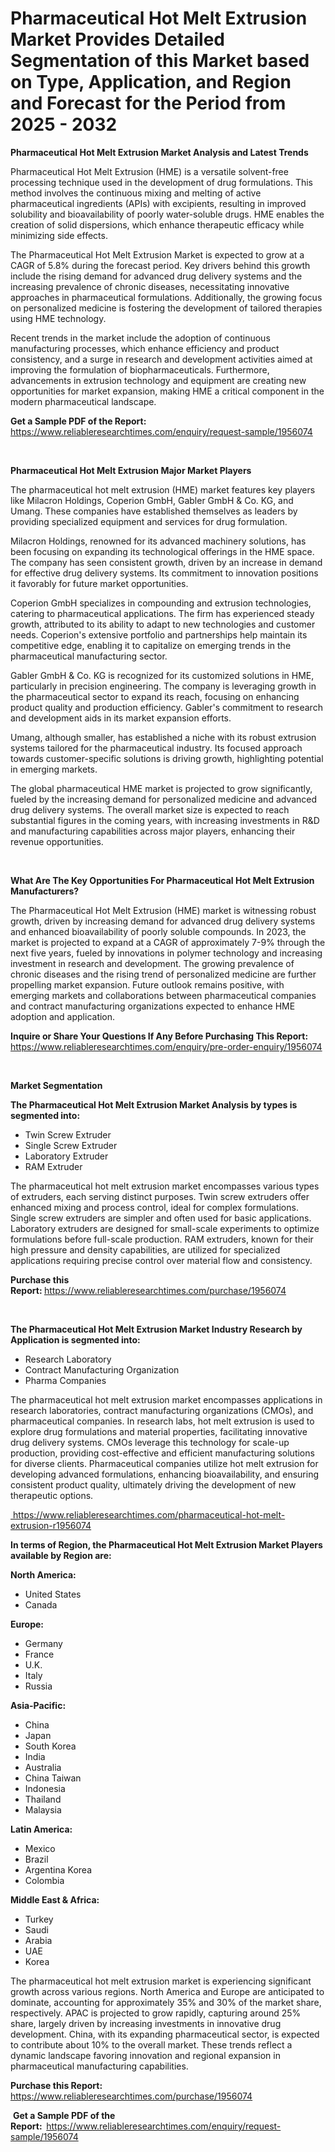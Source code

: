 <p><h1>Pharmaceutical Hot Melt Extrusion Market Provides Detailed Segmentation of this Market based on Type, Application, and Region and Forecast for the Period from 2025 - 2032</h1></p><p><strong>Pharmaceutical Hot Melt Extrusion Market Analysis and Latest Trends</strong></p>
<p><p>Pharmaceutical Hot Melt Extrusion (HME) is a versatile solvent-free processing technique used in the development of drug formulations. This method involves the continuous mixing and melting of active pharmaceutical ingredients (APIs) with excipients, resulting in improved solubility and bioavailability of poorly water-soluble drugs. HME enables the creation of solid dispersions, which enhance therapeutic efficacy while minimizing side effects.</p><p>The Pharmaceutical Hot Melt Extrusion Market is expected to grow at a CAGR of 5.8% during the forecast period. Key drivers behind this growth include the rising demand for advanced drug delivery systems and the increasing prevalence of chronic diseases, necessitating innovative approaches in pharmaceutical formulations. Additionally, the growing focus on personalized medicine is fostering the development of tailored therapies using HME technology.</p><p>Recent trends in the market include the adoption of continuous manufacturing processes, which enhance efficiency and product consistency, and a surge in research and development activities aimed at improving the formulation of biopharmaceuticals. Furthermore, advancements in extrusion technology and equipment are creating new opportunities for market expansion, making HME a critical component in the modern pharmaceutical landscape.</p></p>
<p><strong>Get a Sample PDF of the Report:&nbsp;</strong> <a href="https://www.reliableresearchtimes.com/enquiry/request-sample/1956074?utm_campaign=3134&utm_medium=2&utm_source=Github&utm_content=ia&utm_term=16042025&utm_id=pharmaceutical-hot-melt-extrusion">https://www.reliableresearchtimes.com/enquiry/request-sample/1956074</a></p>
<p>&nbsp;</p>
<p><strong>Pharmaceutical Hot Melt Extrusion Major Market Players</strong></p>
<p><p>The pharmaceutical hot melt extrusion (HME) market features key players like Milacron Holdings, Coperion GmbH, Gabler GmbH & Co. KG, and Umang. These companies have established themselves as leaders by providing specialized equipment and services for drug formulation.</p><p>Milacron Holdings, renowned for its advanced machinery solutions, has been focusing on expanding its technological offerings in the HME space. The company has seen consistent growth, driven by an increase in demand for effective drug delivery systems. Its commitment to innovation positions it favorably for future market opportunities.</p><p>Coperion GmbH specializes in compounding and extrusion technologies, catering to pharmaceutical applications. The firm has experienced steady growth, attributed to its ability to adapt to new technologies and customer needs. Coperion's extensive portfolio and partnerships help maintain its competitive edge, enabling it to capitalize on emerging trends in the pharmaceutical manufacturing sector.</p><p>Gabler GmbH & Co. KG is recognized for its customized solutions in HME, particularly in precision engineering. The company is leveraging growth in the pharmaceutical sector to expand its reach, focusing on enhancing product quality and production efficiency. Gabler's commitment to research and development aids in its market expansion efforts.</p><p>Umang, although smaller, has established a niche with its robust extrusion systems tailored for the pharmaceutical industry. Its focused approach towards customer-specific solutions is driving growth, highlighting potential in emerging markets.</p><p>The global pharmaceutical HME market is projected to grow significantly, fueled by the increasing demand for personalized medicine and advanced drug delivery systems. The overall market size is expected to reach substantial figures in the coming years, with increasing investments in R&D and manufacturing capabilities across major players, enhancing their revenue opportunities.</p></p>
<p>&nbsp;</p>
<p><strong>What Are The Key Opportunities For Pharmaceutical Hot Melt Extrusion Manufacturers?</strong></p>
<p><p>The Pharmaceutical Hot Melt Extrusion (HME) market is witnessing robust growth, driven by increasing demand for advanced drug delivery systems and enhanced bioavailability of poorly soluble compounds. In 2023, the market is projected to expand at a CAGR of approximately 7-9% through the next five years, fueled by innovations in polymer technology and increasing investment in research and development. The growing prevalence of chronic diseases and the rising trend of personalized medicine are further propelling market expansion. Future outlook remains positive, with emerging markets and collaborations between pharmaceutical companies and contract manufacturing organizations expected to enhance HME adoption and application.</p></p>
<p><strong>Inquire or Share Your Questions If Any Before Purchasing This Report:</strong> <a href="https://www.reliableresearchtimes.com/enquiry/pre-order-enquiry/1956074?utm_campaign=3134&utm_medium=2&utm_source=Github&utm_content=ia&utm_term=16042025&utm_id=pharmaceutical-hot-melt-extrusion">https://www.reliableresearchtimes.com/enquiry/pre-order-enquiry/1956074</a></p>
<p>&nbsp;</p>
<p><strong>Market Segmentation</strong></p>
<p><strong>The Pharmaceutical Hot Melt Extrusion Market Analysis by types is segmented into:</strong></p>
<p><ul><li>Twin Screw Extruder</li><li>Single Screw Extruder</li><li>Laboratory Extruder</li><li>RAM Extruder</li></ul></p>
<p><p>The pharmaceutical hot melt extrusion market encompasses various types of extruders, each serving distinct purposes. Twin screw extruders offer enhanced mixing and process control, ideal for complex formulations. Single screw extruders are simpler and often used for basic applications. Laboratory extruders are designed for small-scale experiments to optimize formulations before full-scale production. RAM extruders, known for their high pressure and density capabilities, are utilized for specialized applications requiring precise control over material flow and consistency.</p></p>
<p><strong>Purchase this Report:&nbsp;</strong><a href="https://www.reliableresearchtimes.com/purchase/1956074?utm_campaign=3134&utm_medium=2&utm_source=Github&utm_content=ia&utm_term=16042025&utm_id=pharmaceutical-hot-melt-extrusion">https://www.reliableresearchtimes.com/purchase/1956074</a></p>
<p>&nbsp;</p>
<p><strong>The Pharmaceutical Hot Melt Extrusion Market Industry Research by Application is segmented into:</strong></p>
<p><ul><li>Research Laboratory</li><li>Contract Manufacturing Organization</li><li>Pharma Companies</li></ul></p>
<p><p>The pharmaceutical hot melt extrusion market encompasses applications in research laboratories, contract manufacturing organizations (CMOs), and pharmaceutical companies. In research labs, hot melt extrusion is used to explore drug formulations and material properties, facilitating innovative drug delivery systems. CMOs leverage this technology for scale-up production, providing cost-effective and efficient manufacturing solutions for diverse clients. Pharmaceutical companies utilize hot melt extrusion for developing advanced formulations, enhancing bioavailability, and ensuring consistent product quality, ultimately driving the development of new therapeutic options.</p></p>
<p><a href="https://www.reliableresearchtimes.com/pharmaceutical-hot-melt-extrusion-r1956074?utm_campaign=3134&utm_medium=2&utm_source=Github&utm_content=ia&utm_term=16042025&utm_id=pharmaceutical-hot-melt-extrusion">&nbsp;https://www.reliableresearchtimes.com/pharmaceutical-hot-melt-extrusion-r1956074</a></p>
<p><strong>In terms of Region, the Pharmaceutical Hot Melt Extrusion Market Players available by Region are:</strong></p>
<p>
    <p> <strong> North America: </strong>
        <ul>
            <li>United States</li>
            <li>Canada</li>
        </ul>
        </p> 
    <p> <strong> Europe: </strong>
        <ul>
            <li>Germany</li>
            <li>France</li>
            <li>U.K.</li>
            <li>Italy</li>
            <li>Russia</li>
        </ul>
        </p> 
    <p> <strong> Asia-Pacific: </strong>
        <ul>
            <li>China</li>
            <li>Japan</li>
            <li>South Korea</li>
            <li>India</li>
            <li>Australia</li>
            <li>China Taiwan</li>
            <li>Indonesia</li>
            <li>Thailand</li>
            <li>Malaysia</li>
        </ul>
        </p> 
    <p> <strong> Latin America: </strong>
        <ul>
            <li>Mexico</li>
            <li>Brazil</li>
            <li>Argentina Korea</li>
            <li>Colombia</li>
        </ul>
        </p> 
    <p> <strong> Middle East & Africa: </strong>
        <ul>
            <li>Turkey</li>
            <li>Saudi</li>
            <li>Arabia</li>
            <li>UAE</li>
            <li>Korea</li>
        </ul>
    </p>
    </p>
<p><p>The pharmaceutical hot melt extrusion market is experiencing significant growth across various regions. North America and Europe are anticipated to dominate, accounting for approximately 35% and 30% of the market share, respectively. APAC is projected to grow rapidly, capturing around 25% share, largely driven by increasing investments in innovative drug development. China, with its expanding pharmaceutical sector, is expected to contribute about 10% to the overall market. These trends reflect a dynamic landscape favoring innovation and regional expansion in pharmaceutical manufacturing capabilities.</p></p>
<p><strong>Purchase this Report: </strong><a href="https://www.reliableresearchtimes.com/purchase/1956074?utm_campaign=3134&utm_medium=2&utm_source=Github&utm_content=ia&utm_term=16042025&utm_id=pharmaceutical-hot-melt-extrusion">https://www.reliableresearchtimes.com/purchase/1956074</a></p>
<p>&nbsp;<strong>Get a Sample PDF of the Report:&nbsp;&nbsp;</strong><a href="https://www.reliableresearchtimes.com/enquiry/request-sample/1956074?utm_campaign=3134&utm_medium=2&utm_source=Github&utm_content=ia&utm_term=16042025&utm_id=pharmaceutical-hot-melt-extrusion">https://www.reliableresearchtimes.com/enquiry/request-sample/1956074</a></p>
<p><strong></strong></p>
<p><p></p><p></p><p></p></p>